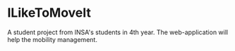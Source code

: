 # ILikeToMoveIt
A student project from INSA's students in 4th year. The web-application will help the mobility management.

